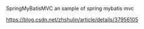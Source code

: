 SpringMyBatisMVC
an sample of spring mybatis mvc

https://blog.csdn.net/zhshulin/article/details/37956105